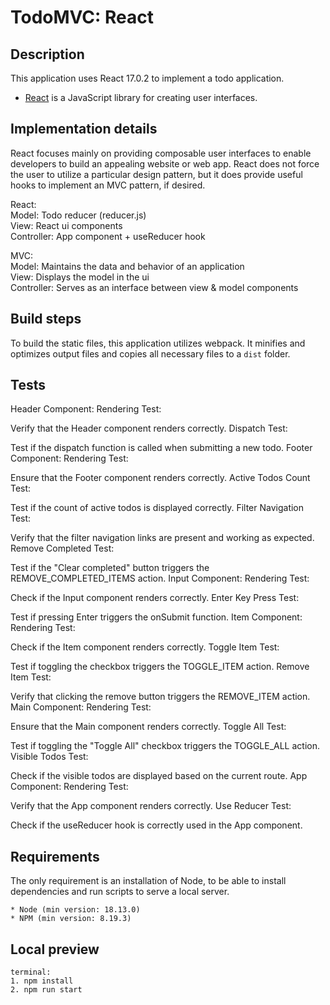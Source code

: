 # TodoMVC: React

## Description

This application uses React 17.0.2 to implement a todo application.

-   [React](https://reactjs.org/) is a JavaScript library for creating user interfaces.

## Implementation details

React focuses mainly on providing composable user interfaces to enable developers to build an appealing website or web app. React does not force the user to utilize a particular design pattern, but it does provide useful hooks to implement an MVC pattern, if desired. 

React:\
Model: Todo reducer (reducer.js)\
View: React ui components\
Controller: App component + useReducer hook

MVC:\
Model: Maintains the data and behavior of an application\
View: Displays the model in the ui\
Controller: Serves as an interface between view & model components

## Build steps

To build the static files, this application utilizes webpack. It minifies and optimizes output files and copies all necessary files to a `dist` folder.

## Tests

Header Component:
Rendering Test:

Verify that the Header component renders correctly.
Dispatch Test:

Test if the dispatch function is called when submitting a new todo.
Footer Component:
Rendering Test:

Ensure that the Footer component renders correctly.
Active Todos Count Test:

Test if the count of active todos is displayed correctly.
Filter Navigation Test:

Verify that the filter navigation links are present and working as expected.
Remove Completed Test:

Test if the "Clear completed" button triggers the REMOVE_COMPLETED_ITEMS action.
Input Component:
Rendering Test:

Check if the Input component renders correctly.
Enter Key Press Test:

Test if pressing Enter triggers the onSubmit function.
Item Component:
Rendering Test:

Check if the Item component renders correctly.
Toggle Item Test:

Test if toggling the checkbox triggers the TOGGLE_ITEM action.
Remove Item Test:

Verify that clicking the remove button triggers the REMOVE_ITEM action.
Main Component:
Rendering Test:

Ensure that the Main component renders correctly.
Toggle All Test:

Test if toggling the "Toggle All" checkbox triggers the TOGGLE_ALL action.
Visible Todos Test:

Check if the visible todos are displayed based on the current route.
App Component:
Rendering Test:

Verify that the App component renders correctly.
Use Reducer Test:

Check if the useReducer hook is correctly used in the App component.

## Requirements

The only requirement is an installation of Node, to be able to install dependencies and run scripts to serve a local server.

```
* Node (min version: 18.13.0)
* NPM (min version: 8.19.3)
```

## Local preview

```
terminal:
1. npm install
2. npm run start
```
